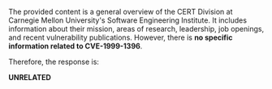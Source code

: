 The provided content is a general overview of the CERT Division at Carnegie Mellon University's Software Engineering Institute. It includes information about their mission, areas of research, leadership, job openings, and recent vulnerability publications. However, there is **no specific information related to CVE-1999-1396**.

Therefore, the response is:

**UNRELATED**